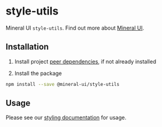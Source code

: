 # style-utils

Mineral UI `style-utils`. Find out more about [Mineral UI](https://github.com/mineral-ui/mineral-ui).

## Installation

1. Install project [peer dependencies](../../docs/peer-dependencies.md), if not already installed

2. Install the package

  ```sh
  npm install --save @mineral-ui/style-utils
  ```


## Usage

Please see our [styling documentation](./docs/styling.md) for usage.
